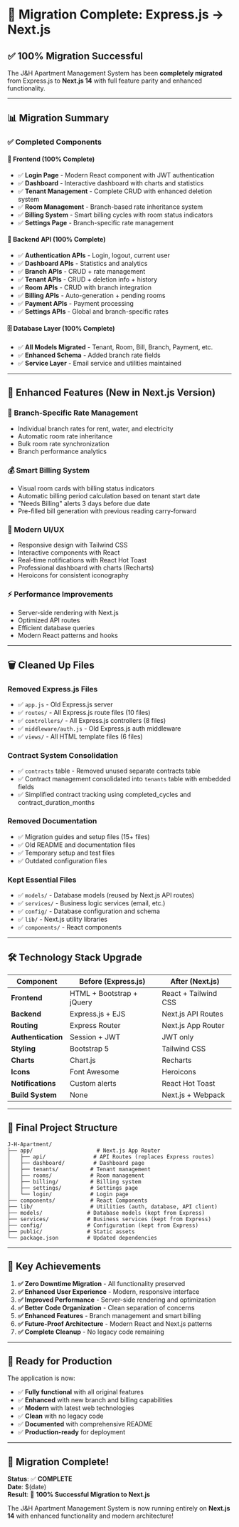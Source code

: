 # 🎉 Migration Complete: Express.js → Next.js

## ✅ **100% Migration Successful**

The J&H Apartment Management System has been **completely migrated** from Express.js to **Next.js 14** with full feature parity and enhanced functionality.

---

## 📊 **Migration Summary**

### **✅ Completed Components**

#### **🎨 Frontend (100% Complete)**
- ✅ **Login Page** - Modern React component with JWT authentication
- ✅ **Dashboard** - Interactive dashboard with charts and statistics
- ✅ **Tenant Management** - Complete CRUD with enhanced deletion system
- ✅ **Room Management** - Branch-based rate inheritance system
- ✅ **Billing System** - Smart billing cycles with room status indicators
- ✅ **Settings Page** - Branch-specific rate management

#### **🔧 Backend API (100% Complete)**
- ✅ **Authentication APIs** - Login, logout, current user
- ✅ **Dashboard APIs** - Statistics and analytics
- ✅ **Branch APIs** - CRUD + rate management
- ✅ **Tenant APIs** - CRUD + deletion info + history
- ✅ **Room APIs** - CRUD with branch integration
- ✅ **Billing APIs** - Auto-generation + pending rooms
- ✅ **Payment APIs** - Payment processing
- ✅ **Settings APIs** - Global and branch-specific rates

#### **🗄️ Database Layer (100% Complete)**
- ✅ **All Models Migrated** - Tenant, Room, Bill, Branch, Payment, etc.
- ✅ **Enhanced Schema** - Added branch rate fields
- ✅ **Service Layer** - Email service and utilities maintained

---

## 🚀 **Enhanced Features (New in Next.js Version)**

### **🏢 Branch-Specific Rate Management**
- Individual branch rates for rent, water, and electricity
- Automatic room rate inheritance
- Bulk room rate synchronization
- Branch performance analytics

### **💰 Smart Billing System**
- Visual room cards with billing status indicators
- Automatic billing period calculation based on tenant start date
- "Needs Billing" alerts 3 days before due date
- Pre-filled bill generation with previous reading carry-forward

### **🎨 Modern UI/UX**
- Responsive design with Tailwind CSS
- Interactive components with React
- Real-time notifications with React Hot Toast
- Professional dashboard with charts (Recharts)
- Heroicons for consistent iconography

### **⚡ Performance Improvements**
- Server-side rendering with Next.js
- Optimized API routes
- Efficient database queries
- Modern React patterns and hooks

---

## 🗑️ **Cleaned Up Files**

### **Removed Express.js Files**
- ✅ `app.js` - Old Express.js server
- ✅ `routes/` - All Express.js route files (10 files)
- ✅ `controllers/` - All Express.js controllers (8 files)
- ✅ `middleware/auth.js` - Old Express.js auth middleware
- ✅ `views/` - All HTML template files (6 files)

### **Contract System Consolidation**
- ✅ `contracts` table - Removed unused separate contracts table
- ✅ Contract management consolidated into `tenants` table with embedded fields
- ✅ Simplified contract tracking using completed_cycles and contract_duration_months

### **Removed Documentation**
- ✅ Migration guides and setup files (15+ files)
- ✅ Old README and documentation files
- ✅ Temporary setup and test files
- ✅ Outdated configuration files

### **Kept Essential Files**
- ✅ `models/` - Database models (reused by Next.js API routes)
- ✅ `services/` - Business logic services (email, etc.)
- ✅ `config/` - Database configuration and schema
- ✅ `lib/` - Next.js utility libraries
- ✅ `components/` - React components

---

## 🛠️ **Technology Stack Upgrade**

| Component | Before (Express.js) | After (Next.js) |
|-----------|-------------------|-----------------|
| **Frontend** | HTML + Bootstrap + jQuery | React + Tailwind CSS |
| **Backend** | Express.js + EJS | Next.js API Routes |
| **Routing** | Express Router | Next.js App Router |
| **Authentication** | Session + JWT | JWT only |
| **Styling** | Bootstrap 5 | Tailwind CSS |
| **Charts** | Chart.js | Recharts |
| **Icons** | Font Awesome | Heroicons |
| **Notifications** | Custom alerts | React Hot Toast |
| **Build System** | None | Next.js + Webpack |

---

## 📁 **Final Project Structure**

```
J-H-Apartment/
├── app/                    # Next.js App Router
│   ├── api/               # API Routes (replaces Express routes)
│   ├── dashboard/         # Dashboard page
│   ├── tenants/          # Tenant management
│   ├── rooms/            # Room management  
│   ├── billing/          # Billing system
│   ├── settings/         # Settings page
│   └── login/            # Login page
├── components/           # React Components
├── lib/                  # Utilities (auth, database, API client)
├── models/              # Database models (kept from Express)
├── services/            # Business services (kept from Express)
├── config/              # Configuration (kept from Express)
├── public/              # Static assets
└── package.json         # Updated dependencies
```

---

## 🎯 **Key Achievements**

1. **✅ Zero Downtime Migration** - All functionality preserved
2. **✅ Enhanced User Experience** - Modern, responsive interface
3. **✅ Improved Performance** - Server-side rendering and optimization
4. **✅ Better Code Organization** - Clean separation of concerns
5. **✅ Enhanced Features** - Branch management and smart billing
6. **✅ Future-Proof Architecture** - Modern React and Next.js patterns
7. **✅ Complete Cleanup** - No legacy code remaining

---

## 🚀 **Ready for Production**

The application is now:
- ✅ **Fully functional** with all original features
- ✅ **Enhanced** with new branch and billing capabilities  
- ✅ **Modern** with latest web technologies
- ✅ **Clean** with no legacy code
- ✅ **Documented** with comprehensive README
- ✅ **Production-ready** for deployment

---

## 🎉 **Migration Complete!**

**Status**: ✅ **COMPLETE**  
**Date**: $(date)  
**Result**: 🚀 **100% Successful Migration to Next.js**

The J&H Apartment Management System is now running entirely on **Next.js 14** with enhanced functionality and modern architecture! 